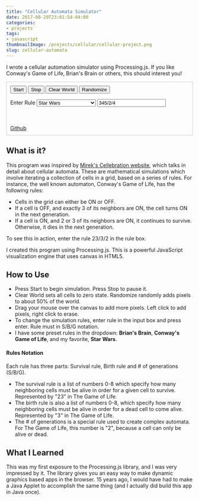 ```yaml
---
title: "Cellular Automata Simulator"
date: 2017-08-29T23:01:54-04:00
categories:
- projects
tags:
- javascript
thumbnailImage: /projects/cellular/cellular-project.png
slug: cellular-automata
---
```


I wrote a cellular automation simulator using Processing.js.  If you like Conway's Game of Life,
Brian's Brain or others, this should interest you!

<!--more-->

<div class='cellular-program' style='border:solid 1px #ccc; padding:10px;'>
    <div class='btn-group' style='margin-bottom:15px;'>
        <button id='btn_start' class='btn btn--default'>Start</button>
        <button id='btn_stop' class='btn btn--default'>Stop</button>
        <button id='btn_clear' class='btn btn--default'>Clear World</button>
        <button id='btn_random' class='btn btn--default'>Randomize</button>
    </div>
    <div style='margin-bottom:15px;'>
        <label for='rule_selection'>Enter Rule</label>
        <select name='rule_selection' id='rule_selection'>
            <option value='345/2/4'>Star Wars</option>
            <option value='/2/3'>Brian's Brain</option>
            <option value='6/246/3'>Brain 6</option>
            <option value='23/3/2'>Conway's Game of Life</option>
            <option value='3467/2678/6'>Rake</option>
            <option value='345/24/25'>Bombers</option>
            <option value='45678/25678/4'>SediMental</option>
        </select>
        <input type='text' class="input--large" placeholder='Enter rule(i.e."345/2/4")...' id='txt_rule' value='345/2/4'>
    </div>
    <br/>
    <canvas id='main_canvas' data-processing-sources="/projects/cellular/cellular.pde"></canvas>
    <br>
    <a href="https://github.com/robinfhu/processingjs">Github</a>
</div>
<script src="/projects/cellular/processing-1.4.1.js"></script>
<script src="/projects/cellular/cellular_main.js"></script>

## What is it?

This program was inspired by [Mirek's Cellebration website](http://psoup.math.wisc.edu/mcell/index.html), which talks in detail about cellular automata. These are mathematical simulations which involve iterating a collection of cells in a grid, based on a series of rules.
For instance, the well known automaton, Conway's Game of Life, has the following rules:

* Cells in the grid can either be ON or OFF.
* If a cell is OFF, and exactly 3 of its neighbors are ON, the cell turns ON in the next generation.
* If a cell is ON, and 2 or 3 of its neighbors are ON, it continues to survive. Otherwise, it dies in the next generation.

To see this in action, enter the rule 23/3/2 in the rule box.


I created this program using Processing.js. This is a powerful JavaScript visualization engine that uses canvas in HTML5.

## How to Use

* Press Start to begin simulation. Press Stop to pause it.
* Clear World sets all cells to zero state. Randomize randomly adds pixels to about 50% of the world.
* Drag your mouse over the canvas to add more pixels. Left click to add pixels, right click to erase.
* To change the simulation rules, enter rule in the input box and press enter. Rule must in S/B/G notation.
* I have some preset rules in the dropdown: **Brian's Brain**, **Conway's Game of Life**, and my favorite, **Star Wars**.

#### Rules Notation

Each rule has three parts: Survival rule, Birth rule and # of generations (S/B/G).

* The survival rule is a list of numbers 0-8 which specify how many neighboring cells must be alive in order for a given cell to survive. Represented by "23" in The Game of Life.
* The birth rule is also a list of numbers 0-8, which specify how many neighboring cells must be alive in order for a dead cell to come alive. Represented by "3" in The Game of Life.
* The # of generations is a special rule used to create complex automata. For The Game of Life, this number is "2", because a cell can only be alive or dead.

## What I Learned

This was my first exposure to the Processing.js library, and I was very impressed by it.  The library gives you an easy way to make dynamic graphics based apps in the browser.  15 years ago, I would have had to make a Java Applet to accomplish the same thing (and I actually did build this app in Java once).
